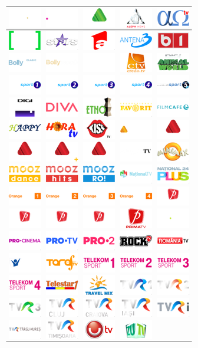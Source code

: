 | ![](https://raw.githubusercontent.com/RevGear/logo/master/Countries/RO/Acasa-Gold.png) | ![](https://raw.githubusercontent.com/RevGear/logo/master/Countries/RO/Acasa.png) | ![](https://raw.githubusercontent.com/RevGear/logo/master/Countries/RO/Agro-TV.png) | ![](https://raw.githubusercontent.com/RevGear/logo/master/Countries/RO/Aleph-News.png) | ![](https://raw.githubusercontent.com/RevGear/logo/master/Countries/RO/Alpha-Omega-TV.png) | 
|:---:|:---:|:---:|:---:|:---:| 
| ![](https://raw.githubusercontent.com/RevGear/logo/master/Countries/RO/Antena-Sport.png) | ![](https://raw.githubusercontent.com/RevGear/logo/master/Countries/RO/Antena-Stars.png) | ![](https://raw.githubusercontent.com/RevGear/logo/master/Countries/RO/Antena1.png) | ![](https://raw.githubusercontent.com/RevGear/logo/master/Countries/RO/Antena3.png) | ![](https://raw.githubusercontent.com/RevGear/logo/master/Countries/RO/B1.png) | 
| ![](https://raw.githubusercontent.com/RevGear/logo/master/Countries/RO/Bollywood-Clasic.png) | ![](https://raw.githubusercontent.com/RevGear/logo/master/Countries/RO/Bollywood.png) | ![](https://raw.githubusercontent.com/RevGear/logo/master/Countries/RO/Cine-Maraton.png) | ![](https://raw.githubusercontent.com/RevGear/logo/master/Countries/RO/Credo-TV.png) | ![](https://raw.githubusercontent.com/RevGear/logo/master/Countries/RO/Digi-Animal-World.png) | 
| ![](https://raw.githubusercontent.com/RevGear/logo/master/Countries/RO/Digi-Sport-1.png) | ![](https://raw.githubusercontent.com/RevGear/logo/master/Countries/RO/Digi-Sport-2.png) | ![](https://raw.githubusercontent.com/RevGear/logo/master/Countries/RO/Digi-Sport-3.png) | ![](https://raw.githubusercontent.com/RevGear/logo/master/Countries/RO/Digi-Sport-4.png) | ![](https://raw.githubusercontent.com/RevGear/logo/master/Countries/RO/Digi-Sport-5.png) | 
| ![](https://raw.githubusercontent.com/RevGear/logo/master/Countries/RO/Digi24.png) | ![](https://raw.githubusercontent.com/RevGear/logo/master/Countries/RO/Diva.png) | ![](https://raw.githubusercontent.com/RevGear/logo/master/Countries/RO/Etno-TV.png) | ![](https://raw.githubusercontent.com/RevGear/logo/master/Countries/RO/Favorit.png) | ![](https://raw.githubusercontent.com/RevGear/logo/master/Countries/RO/Film-Cafe.png) | 
| ![](https://raw.githubusercontent.com/RevGear/logo/master/Countries/RO/Happy-Channel.png) | ![](https://raw.githubusercontent.com/RevGear/logo/master/Countries/RO/Hora-TV.png) | ![](https://raw.githubusercontent.com/RevGear/logo/master/Countries/RO/Kiss-TV.png) | ![](https://raw.githubusercontent.com/RevGear/logo/master/Countries/RO/Look-Plus.png) | ![](https://raw.githubusercontent.com/RevGear/logo/master/Countries/RO/Look-Sport-2.png) | 
| ![](https://raw.githubusercontent.com/RevGear/logo/master/Countries/RO/Look-Sport-3.png) | ![](https://raw.githubusercontent.com/RevGear/logo/master/Countries/RO/Look-Sport-Plus.png) | ![](https://raw.githubusercontent.com/RevGear/logo/master/Countries/RO/Look-Sport.png) | ![](https://raw.githubusercontent.com/RevGear/logo/master/Countries/RO/Magic-TV.png) | ![](https://raw.githubusercontent.com/RevGear/logo/master/Countries/RO/Minimax.png) | 
| ![](https://raw.githubusercontent.com/RevGear/logo/master/Countries/RO/Mooz-Dance.png) | ![](https://raw.githubusercontent.com/RevGear/logo/master/Countries/RO/Mooz-Hits.png) | ![](https://raw.githubusercontent.com/RevGear/logo/master/Countries/RO/Mooz-Ro.png) | ![](https://raw.githubusercontent.com/RevGear/logo/master/Countries/RO/National-TV.png) | ![](https://raw.githubusercontent.com/RevGear/logo/master/Countries/RO/National24-Plus.png) | 
| ![](https://raw.githubusercontent.com/RevGear/logo/master/Countries/RO/Orange-Sport-1.png) | ![](https://raw.githubusercontent.com/RevGear/logo/master/Countries/RO/Orange-Sport-2.png) | ![](https://raw.githubusercontent.com/RevGear/logo/master/Countries/RO/Orange-Sport-3.png) | ![](https://raw.githubusercontent.com/RevGear/logo/master/Countries/RO/Orange-Sport-4.png) | ![](https://raw.githubusercontent.com/RevGear/logo/master/Countries/RO/Prima-Sport-1.png) | 
| ![](https://raw.githubusercontent.com/RevGear/logo/master/Countries/RO/Prima-Sport-2.png) | ![](https://raw.githubusercontent.com/RevGear/logo/master/Countries/RO/Prima-Sport-3.png) | ![](https://raw.githubusercontent.com/RevGear/logo/master/Countries/RO/Prima-Sport-4.png) | ![](https://raw.githubusercontent.com/RevGear/logo/master/Countries/RO/Prima-TV.png) | ![](https://raw.githubusercontent.com/RevGear/logo/master/Countries/RO/Pro-Arena.png) | 
| ![](https://raw.githubusercontent.com/RevGear/logo/master/Countries/RO/Pro-Cinema.png) | ![](https://raw.githubusercontent.com/RevGear/logo/master/Countries/RO/Pro-TV.png) | ![](https://raw.githubusercontent.com/RevGear/logo/master/Countries/RO/Pro2.png) | ![](https://raw.githubusercontent.com/RevGear/logo/master/Countries/RO/Rock-TV.png) | ![](https://raw.githubusercontent.com/RevGear/logo/master/Countries/RO/Romania-TV.png) | 
| ![](https://raw.githubusercontent.com/RevGear/logo/master/Countries/RO/Speranta-TV.png) | ![](https://raw.githubusercontent.com/RevGear/logo/master/Countries/RO/Taraf-TV.png) | ![](https://raw.githubusercontent.com/RevGear/logo/master/Countries/RO/Telekom-Sport-1.png) | ![](https://raw.githubusercontent.com/RevGear/logo/master/Countries/RO/Telekom-Sport-2.png) | ![](https://raw.githubusercontent.com/RevGear/logo/master/Countries/RO/Telekom-Sport-3.png) | 
| ![](https://raw.githubusercontent.com/RevGear/logo/master/Countries/RO/Telekom-Sport-4.png) | ![](https://raw.githubusercontent.com/RevGear/logo/master/Countries/RO/Telestar1.png) | ![](https://raw.githubusercontent.com/RevGear/logo/master/Countries/RO/Travel-Mix.png) | ![](https://raw.githubusercontent.com/RevGear/logo/master/Countries/RO/TVR-1.png) | ![](https://raw.githubusercontent.com/RevGear/logo/master/Countries/RO/TVR-2.png) | 
| ![](https://raw.githubusercontent.com/RevGear/logo/master/Countries/RO/TVR-3.png) | ![](https://raw.githubusercontent.com/RevGear/logo/master/Countries/RO/TVR-Cluj.png) | ![](https://raw.githubusercontent.com/RevGear/logo/master/Countries/RO/TVR-Craiova.png) | ![](https://raw.githubusercontent.com/RevGear/logo/master/Countries/RO/TVR-Iasi.png) | ![](https://raw.githubusercontent.com/RevGear/logo/master/Countries/RO/TVR-International.png) | 
| ![](https://raw.githubusercontent.com/RevGear/logo/master/Countries/RO/TVR-Targu-Mures.png) | ![](https://raw.githubusercontent.com/RevGear/logo/master/Countries/RO/TVR-Timisoara.png) | ![](https://raw.githubusercontent.com/RevGear/logo/master/Countries/RO/UTV.png) | ![](https://raw.githubusercontent.com/RevGear/logo/master/Countries/RO/ZU-TV.png)  | 
